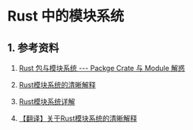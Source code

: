 # Rust 中的模块系统

## 1. 参考资料

1. [Rust 包与模块系统 --- Packge Crate 与 Module 解惑](https://www.jianshu.com/p/9f5776c8e6bb)

2. [Rust模块系统的清晰解释](https://www.jdon.com/62794.html)
3. [Rust模块系统详解](https://zhuanlan.zhihu.com/p/487716085)

4. [【翻译】关于Rust模块系统的清晰解释](https://zhuanlan.zhihu.com/p/164556350)